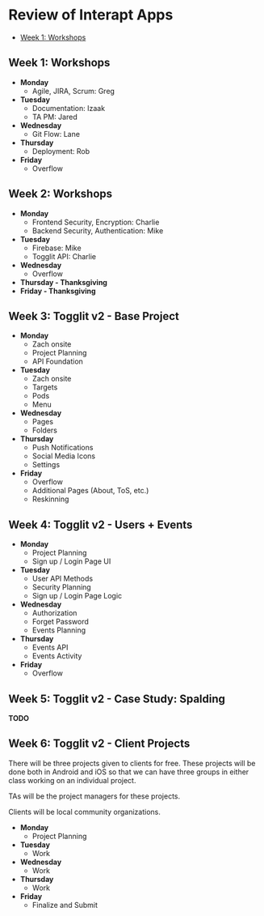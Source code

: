# Review of Interapt Apps

- [Week 1: Workshops](#week-1-workshops)

## Week 1: Workshops

  - **Monday** 
    - Agile, JIRA, Scrum: Greg
  - **Tuesday**
    - Documentation: Izaak
    - TA PM: Jared
  - **Wednesday**
    - Git Flow: Lane
  - **Thursday**
    - Deployment: Rob
  - **Friday**
    - Overflow

## Week 2: Workshops

  - **Monday** 
    - Frontend Security, Encryption: Charlie
    - Backend Security, Authentication: Mike
  - **Tuesday**
    - Firebase: Mike
    - Togglit API: Charlie
  - **Wednesday**
    - Overflow
  - **Thursday - Thanksgiving**
  - **Friday - Thanksgiving**

## Week 3: Togglit v2 - Base Project

  - **Monday** 
    - Zach onsite
    - Project Planning
    - API Foundation
  - **Tuesday**
    - Zach onsite
    - Targets
    - Pods
    - Menu
  - **Wednesday**
    - Pages
    - Folders
  - **Thursday**
    - Push Notifications
    - Social Media Icons
    - Settings
  - **Friday**
    - Overflow
    - Additional Pages (About, ToS, etc.)
    - Reskinning

## Week 4: Togglit v2 - Users + Events

  - **Monday** 
    - Project Planning
    - Sign up / Login Page UI
  - **Tuesday**
    - User API Methods
    - Security Planning
    - Sign up / Login Page Logic
  - **Wednesday**
    - Authorization
    - Forget Password
    - Events Planning
  - **Thursday**
    - Events API
    - Events Activity
  - **Friday**
    - Overflow

## Week 5: Togglit v2 - Case Study: Spalding

**TODO**

## Week 6: Togglit v2 - Client Projects

There will be three projects given to clients for free. These projects will be done both in Android and iOS so that we can have three groups in either class working on an individual project. 

TAs will be the project managers for these projects.

Clients will be local community organizations. 

  - **Monday** 
    - Project Planning
  - **Tuesday**
    - Work
  - **Wednesday**
    - Work
  - **Thursday**
    - Work
  - **Friday**
    - Finalize and Submit
